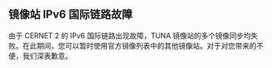 ## 镜像站 IPv6 国际链路故障

由于 CERNET 2 的 IPv6 国际链路出现故障，TUNA 镜像站的多个镜像同步均失败。在此期间，您可以暂时使用官方镜像列表中的其他镜像站。对于对您带来的不便，我们深表歉意。
